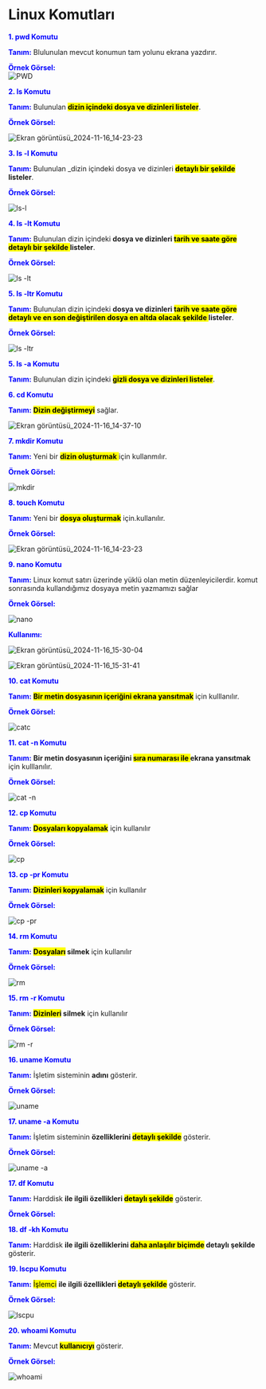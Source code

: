 # Linux Komutları  

__<span style="color:blue">1. pwd Komutu__   

__<span style="color:blue">Tanım:__ Blulunulan mevcut konumun tam yolunu ekrana yazdırır.

__<span style="color:blue"> Örnek Görsel:__  
![PWD](https://github.com/user-attachments/assets/2d8959dc-daa0-4e14-856e-bd515659f203)  

__<span style="color:blue">2. ls Komutu__  

 __<span style="color:blue">Tanım:__ Bulunulan <mark>__dizin içindeki dosya ve dizinleri listeler__</mark>.  

 __<span style="color:blue"> Örnek Görsel:__  

 ![Ekran görüntüsü_2024-11-16_14-23-23](https://github.com/user-attachments/assets/68e1b4fd-22f4-479b-898e-5bffd890c639)  
 

 __<span style="color:blue">3. ls -l Komutu__

  __<span style="color:blue">Tanım:__ Bulunulan _dizin içindeki dosya ve dizinleri __<mark>detaylı bir şekilde </mark>  listeler__. 

 __<span style="color:blue"> Örnek Görsel:__  

![ls-l](https://github.com/user-attachments/assets/167cce51-3261-4472-a650-33188b20dc4a)



__<span style="color:blue">4. ls -lt Komutu__  

__<span style="color:blue">Tanım:__ Bulunulan dizin içindeki __dosya ve dizinleri <mark> tarih ve saate göre detaylı bir şekilde </mark>  listeler__. 

 __<span style="color:blue"> Örnek Görsel:__  

![ls -lt](https://github.com/user-attachments/assets/649ac2ed-8287-48d3-8f45-0e3d0186f4f2)

__<span style="color:blue">5. ls -ltr Komutu__  

__<span style="color:blue">Tanım:__ Bulunulan dizin içindeki __dosya ve dizinleri <mark> tarih ve saate göre  detaylı ve en son değiştirilen dosya en altda olacak şekilde </mark>  listeler__. 

__<span style="color:blue"> Örnek Görsel:__  

![ls -ltr](https://github.com/user-attachments/assets/4dc9cd77-5009-4bdb-97c0-902d39b38505)


__<span style="color:blue">5. ls -a Komutu__  

 __<span style="color:blue">Tanım:__ Bulunulan  dizin içindeki <mark> __gizli dosya ve dizinleri listeler__</mark>.  


__<span style="color:blue">6. cd Komutu__

__<span style="color:blue">Tanım:__ <mark>__Dizin değiştirmeyi__</mark> sağlar.


![Ekran görüntüsü_2024-11-16_14-37-10](https://github.com/user-attachments/assets/e3b00099-f03e-43b0-bd6a-63fa8ce2cce5)

__<span style="color:blue">7. mkdir Komutu__  

__<span style="color:blue">Tanım:__ Yeni bir <mark>__dizin oluşturmak__
</mark> için kullanmılır.

 __<span style="color:blue"> Örnek Görsel:__  

![mkdir](https://github.com/user-attachments/assets/ce3aaaa8-06dd-47a4-8bf4-3c3e8f53b0d1) 


__<span style="color:blue">8. touch Komutu__ 

__<span style="color:blue">Tanım:__ Yeni bir <mark>__dosya oluşturmak__</mark> için.kullanılır.

 __<span style="color:blue"> Örnek Görsel:__  

![Ekran görüntüsü_2024-11-16_14-23-23](https://github.com/user-attachments/assets/416d6658-1908-4ee3-90c1-46a1ead5d59c)

__<span style="color:blue">9. nano Komutu__ 

__<span style="color:blue">Tanım:__ Linux komut satırı üzerinde  yüklü olan metin düzenleyicilerdir. komut sonrasında kullandığımız dosyaya metin yazmamızı sağlar 


 __<span style="color:blue"> Örnek Görsel:__  

![nano](https://github.com/user-attachments/assets/303a09ad-1573-40d7-9818-affb4927baa9)


__<span style="color:blue">Kullanımı:__  


![Ekran görüntüsü_2024-11-16_15-30-04](https://github.com/user-attachments/assets/b4bde075-394a-4e57-a876-d7714eccdeea)

![Ekran görüntüsü_2024-11-16_15-31-41](https://github.com/user-attachments/assets/f73bdd42-0978-4153-8c48-59641476a48b)


__<span style="color:blue">10. cat Komutu__  

__<span style="color:blue">Tanım:__ <mark>__Bir metin dosyasının içeriğini ekrana yansıtmak__</mark> için kulllanılır. 

 __<span style="color:blue"> Örnek Görsel:__  

 ![catc](https://github.com/user-attachments/assets/d158e4c7-075e-4f1f-a4f5-aaf9337152a6)

__<span style="color:blue">11. cat -n Komutu__  

__<span style="color:blue">Tanım:__  __Bir metin dosyasının içeriğini <mark>sıra numarası ile </mark>ekrana yansıtmak__ için kulllanılır. 

 __<span style="color:blue"> Örnek Görsel:__  

 ![cat -n](https://github.com/user-attachments/assets/3bcd0918-037d-482d-b30d-a9045953bc66)
  


__<span style="color:blue">12. cp Komutu__  

__<span style="color:blue">Tanım:__ <mark>__Dosyaları kopyalamak__</mark> için kullanılır 



 __<span style="color:blue"> Örnek Görsel:__  

 ![cp ](https://github.com/user-attachments/assets/0298f866-ee86-462a-9b13-94eca1b03226)
 

 __<span style="color:blue">13. cp -pr Komutu__  

 __<span style="color:blue">Tanım:__ <mark>__Dizinleri kopyalamak__</mark> için kullanılır 
 

  __<span style="color:blue"> Örnek Görsel:__  

  ![cp -pr](https://github.com/user-attachments/assets/a419d390-b734-41f5-b350-67daaf32cb75)
  
 __<span style="color:blue">14. rm Komutu__  

  __<span style="color:blue">Tanım:__ <mark>__Dosyaları</mark> silmek__ için kullanılır 
 
 __<span style="color:blue"> Örnek Görsel:__  

 ![rm ](https://github.com/user-attachments/assets/e4cd584f-619c-41b1-9fd1-69a94bfd39a9)

 __<span style="color:blue">15. rm -r Komutu__ 

__<span style="color:blue">Tanım:__ <mark>__Dizinleri</mark> silmek__ için kullanılır 


 __<span style="color:blue"> Örnek Görsel:__   

 ![rm -r ](https://github.com/user-attachments/assets/fb992953-23fa-46b4-be20-6a7842964e85)
  
 __<span style="color:blue">16. uname  Komutu__ 

__<span style="color:blue">Tanım:__ İşletim sisteminin __adını__ gösterir.  

 __<span style="color:blue"> Örnek Görsel:__  

![uname](https://github.com/user-attachments/assets/1b643c27-c4bd-4b1c-bb9e-32691c8ad6f4)


 __<span style="color:blue">17. uname -a  Komutu__

 __<span style="color:blue">Tanım:__ İşletim sisteminin __özelliklerini <mark>detaylı şekilde__</mark> gösterir.  
  
__<span style="color:blue"> Örnek Görsel:__   

![uname -a](https://github.com/user-attachments/assets/244445d3-42ff-4b75-b55d-b52cabe0b096)

__<span style="color:blue">17. df  Komutu__

__<span style="color:blue">Tanım:__ Harddisk  __ile ilgili özellikleri <mark>detaylı şekilde__</mark> gösterir.  

__<span style="color:blue"> Örnek Görsel:__  

__<span style="color:blue">18. df -kh  Komutu__  

__<span style="color:blue">Tanım:__ Harddisk  __ile ilgili özelliklerini <mark>daha anlaşılır biçimde</mark> detaylı şekilde__ gösterir.  

__<span style="color:blue">19. lscpu Komutu__  

__<span style="color:blue">Tanım:__ <mark>İşlemci</mark> __ile ilgili özellikleri <mark>detaylı şekilde__</mark> gösterir.  

__<span style="color:blue"> Örnek Görsel:__  

![lscpu](https://github.com/user-attachments/assets/6f3cc547-26e2-4367-9320-7aba341d2354)

__<span style="color:blue">20. whoami Komutu__ 

__<span style="color:blue">Tanım:__  Mevcut <mark>__kullanıcıyı__</mark> gösterir.  

__<span style="color:blue"> Örnek Görsel:__  

![whoami](https://github.com/user-attachments/assets/02fe8a30-49da-456e-b1cb-e65915c4272b)


























